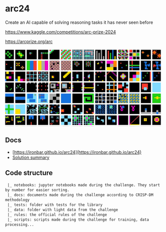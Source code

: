 # arc24

Create an AI capable of solving reasoning tasks it has never seen before

<https://www.kaggle.com/competitions/arc-prize-2024>

<https://arcprize.org/arc>

![challenge_logo](res/2024-06-25-11-48-13.png)

## Docs

- [https://ironbar.github.io/arc24](https://ironbar.github.io/arc24)
- [Solution summary](05_Solution_Summary.md)

## Code structure

     |_ notebooks: jupyter notebooks made during the challenge. They start by number for easier sorting.
     |_ docs: documents made during the challenge according to CRISP-DM methodology
     |_ tests: folder with tests for the library
     |_ data: folder with light data from the challenge
     |_ rules: the official rules of the challenge
     |_ scripts: scripts made during the challenge for training, data processing...
